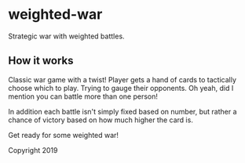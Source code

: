 # weighted-war
Strategic war with weighted battles. 

## How it works
Classic war game with a twist!
Player gets a hand of cards to tactically choose which to play. Trying to gauge their opponents. Oh yeah, did I mention you can battle more than one person!

In addition each battle isn't simply fixed based on number, but rather a chance of victory based on how much higher the card is.

Get ready for some weighted war!

Copyright 2019
